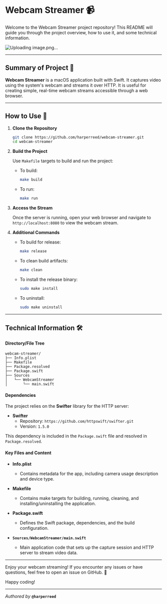 # Webcam Streamer 📹

Welcome to the Webcam Streamer project repository! This README will guide you through the project overview, how to use it, and some technical information.

![Uploading image.png…]()

---

## Summary of Project 📑

**Webcam Streamer** is a macOS application built with Swift. It captures video using the system's webcam and streams it over HTTP. It is useful for creating simple, real-time webcam streams accessible through a web browser.

---

## How to Use 🚀

1. **Clone the Repository**

   ```bash
   git clone https://github.com/harperreed/webcam-streamer.git
   cd webcam-streamer
   ```

2. **Build the Project**

   Use `Makefile` targets to build and run the project:
   
   - To build:
     ```bash
     make build
     ```
   
   - To run:
     ```bash
     make run
     ```

3. **Access the Stream**

   Once the server is running, open your web browser and navigate to `http://localhost:8080` to view the webcam stream.

4. **Additional Commands**
   
   - To build for release:
     ```bash
     make release
     ```
   
   - To clean build artifacts:
     ```bash
     make clean
     ```
   
   - To install the release binary:
     ```bash
     sudo make install
     ```
   
   - To uninstall:
     ```bash
     sudo make uninstall
     ```

---

## Technical Information 🛠️

#### Directory/File Tree

```plaintext
webcam-streamer/
├── Info.plist
├── Makefile
├── Package.resolved
├── Package.swift
├── Sources
│   └── WebcamStreamer
│       └── main.swift
```

#### Dependencies

The project relies on the **Swifter** library for the HTTP server:

- **Swifter**
  - Repository: `https://github.com/httpswift/swifter.git`
  - Version: `1.5.0`

This dependency is included in the `Package.swift` file and resolved in `Package.resolved`.

#### Key Files and Content

- **Info.plist**
  - Contains metadata for the app, including camera usage description and device type.

- **Makefile**
  - Contains make targets for building, running, cleaning, and installing/uninstalling the application.

- **Package.swift**
  - Defines the Swift package, dependencies, and the build configuration.

- **`Sources/WebcamStreamer/main.swift`**
  - Main application code that sets up the capture session and HTTP server to stream video data.

---

Enjoy your webcam streaming! If you encounter any issues or have questions, feel free to open an issue on GitHub. 🌟

Happy coding!

---

*Authored by* **`@harperreed`**
